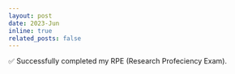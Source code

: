 ```yaml
---
layout: post
date: 2023-Jun
inline: true
related_posts: false
---
```


✅ Successfully completed my RPE (Research Profeciency Exam).